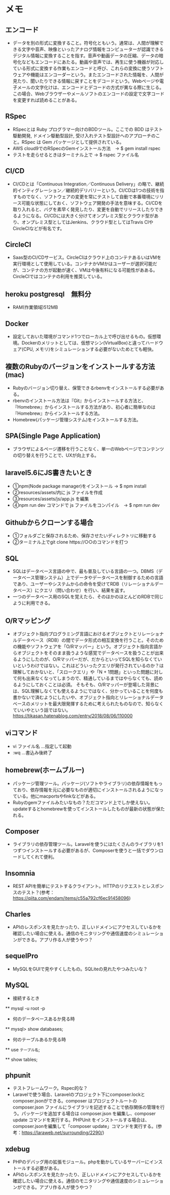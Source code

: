 # メモ

## エンコード

* データを別の形式に変換すること。符号化ともいう。通常は、人間が理解できる文字や音声、映像といったアナログ情報をコンピューターが認識できるデジタル情報に変換することを指す。音声や動画データの圧縮、データの暗号化などもエンコードにあたる。動画や音声では、再生に使う機器が対応している形式に変換する作業もエンコードと呼び、これらの変換に使うソフトウェアや機能はエンコーダーという。またエンコードされた情報を、人間が見たり、聞いたりできる情報に戻すことをデコードという。Webページや電子メールの文字化けは、エンコードとデコードの方式が異なる際に生じる。この場合、Webブラウザーやメールソフトのエンコードの設定で文字コードを変更すれば読めることがある。

## RSpec

* RSpecとは Ruby プログラマー向けのBDDツール。ここでの BDD はテスト駆動開発, ドメイン駆動型設計, 受け入れテスト型設計へのアプローチのこと。RSpec は Gem パッケージとして提供されている。
* AWS cloud9でのRSpecのGemインストール方法　→ $ gem install rspec
* テストを走らせるときはターミナル上で → $ rspec ファイル名

## CI/CD

* CI/CDとは「Continuous Integration／Continuous Delivery」の略で、継続的インティグレーション／継続的デリバリーという。CI/CDは1つの技術を指すものでなく、ソフトウェアの変更を常にテストして自動で本番環境にリリース可能な状態にしておく、ソフトウェア開発の手法を意味する。CI/CDを取り入れると、バグを素早く発見したり、変更を自動でリリースしたりできるようになる。CI/CDには大きく分けてオンプレミス型とクラウド型があり、オンプレミス型としてはJenkins、クラウド型としてはTravis CIやCircleCIなどが有名です。

## CircleCI

* Saas型のCI/CDサービス。CircleCIはクラウド上のコンテナあるいはVMを実行環境として使用している。コンテナかVMかはユーザーが選択可能だが、コンテナの方が起動が速く、VMは今後有料になる可能性があある。CircleCIではコンテナの利用を推奨している。

## heroku postgresql　無料分

* RAM(作業領域)512MB

## Docker

* 設定しておいた環境がコマンド1つでローカル上で呼び出せるもの。仮想環境。Dockerのメリットとしては、仮想マシン(VirtualBox)と違ってハードウェア(CPU, メモリ)をシミュレーションする必要がないためとても軽快。

## 複数のRubyのバージョンをインストールする方法(mac)

* Rubyのバージョン切り替え、保管できるrbenvをインストールする必要がある。
* rbenvのインストール方法は『Git』からインストールする方法と、『Homebrew』からインストールする方法があり、初心者に簡単なのは『Homebrew』からインストールする方法。
* Homebrew(パッケージ管理システム)をインストールする方法。

## SPA(Single Page Application)

* ブラウザによるページ遷移を行うことなく、単一のWebページでコンテンツの切り替えを行うことで、UXが向上する。

## laravel5.6にJS書きたいとき

* ①npm(Node package manager)をインストール → $ npm install
* ②resources/assets/内に js ファイルを作成
* ③resources/assets/js/app.js を編集
* ④npm run dev コマンドで js ファイルをコンパイル　→ $ npm run dev

## Githubからクローンする場合
* ①フォルダごと保存されるため、保存させたいディレクトリに移動する
* ②ターミナル上でgit clone https://○○のコマンドを打つ

## SQL
* SQLはデータベース言語の中で、最も普及している言語の一つ。DBMS（データベース管理システム）上でデータやデータベースを制御するための言語であり、ユーザーやシステムからの命令を受けてRDB（リレーショナルデータベース）にクエリ（問い合わせ）を行い、結果を返す。
* 一つのデータベース用のSQLを覚えたら、そのほかのほとんどのRDBで同じように利用できる。

## O/Rマッピング
* オブジェクト指向プログラミング言語におけるオブジェクトとリレーショナルデータベース（RDB）の間でデータ形式の相互変換を行うこと。そのための機能やソフトウェアを「O/Rマッパー」という。オブジェクト指向言語からオブジェクトをそのまま扱うような感覚でデータベースを扱うことが出来るようにしたのが、O/Rマッパーだが、だからといってSQLを知らなくていいというわけではない。これはどういったクエリが発行されているのか？は理解しておかないと、「スロークエリ」や「N + 1問題」といった問題に対して何も出来なくなってしまうので、精通しているまではやらなくても、読めるようにしておくことは必須。
そもそも、O/Rマッパーが登場した背景には、SQL理解しなくても使えるようにではなく、分かっていることを何度も書かないで済むようにしたいや、オブジェクト指向とリレーショナルデータベースのメリットを最大限発揮するために考えられたものなので、知らなくていいやという話ではない。
https://tikasan.hatenablog.com/entry/2018/08/06/110000

## viコマンド
* vi ファイル名    ...指定して起動  
* :wq    ...書込み後終了

## homebrew(ホームブルー)
* パッケージ管理ツール。パッケージ(ソフトやライブラリ)の依存情報をもっており、依存情報を元に必要なものが適切にインストールされるようになっている。他にmacportsやfinkなどがある。
* Rubyのgemファイルみたいなもの？ただコマンド上でしか使えない。updateするとhomebrewを使ってインストールしたものが最新の状態が保たれる。

## Composer
* ライブラリの依存管理ツール。Laravelを使うにはたくさんのライブラリを1つずつインストールする必要があるが、Composerを使うと一括でダウンロードしてくれて便利。

## Insomnia
* REST APIを簡単にテストするクライアント。HTTPのリクエストとレスポンスのテスト？(参考：https://qiita.com/endam/items/c55a792cf6ec91458096)

## Charles
* APIのレスポンスを見たかったり、正しいドメインにアクセスしているかを確認したい場合に使える。通信のモニタリングや通信速度のシミュレーションができる。アプリ作る人が使うやつ？

## sequelPro

* MySQLをGUIで見やすくしたもの。SQLiteの見れたやつみたいな？

## MySQL

* 接続するとき

**  mysql -u root -p

* 何のデータベースあるか見る時

** mysql> show databases;

* 何のテーブルあるか見る時

** use `テーブル名`;

** show tables;

## phpunit
* テストフレームワーク。Rspec的な？
* Laravelで使う場合、Laravelのプロジェクト下にcomposer.lockとcomposer.jsonができる。composer はプロジェクトルートの composer.json ファイルにライブラリを記述することで依存関係の管理を行う。パッケージを追加する場合は composer.json を編集し、composer update コマンドを実行する。PHPUnit をインストールする場合は、composer.jsonを編集して「composer update」コマンドを実行する。(参考：https://laraweb.net/surrounding/2290/)

## xdebug
* PHPのデバッグ用の拡張モジュール。phpを動かしているサーバーにインストールする必要がある。
* APIのレスポンスを見たかったり、正しいドメインにアクセスしているかを確認したい場合に使える。通信のモニタリングや通信速度のシミュレーションができる。アプリ作る人が使うやつ？
